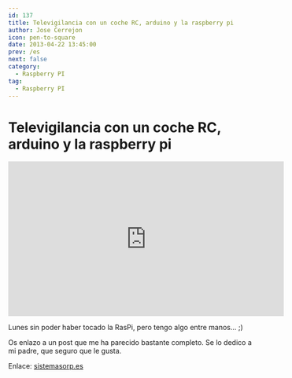 ```yaml
---
id: 137
title: Televigilancia con un coche RC, arduino y la raspberry pi
author: Jose Cerrejon
icon: pen-to-square
date: 2013-04-22 13:45:00
prev: /es
next: false
category:
  - Raspberry PI
tag:
  - Raspberry PI
---
```


# Televigilancia con un coche RC, arduino y la raspberry pi

<iframe width="560" height="315" src="http://www.youtube.com/embed/7cpkeEOFRRA" frameborder="0" allowfullscreen></iframe>

Lunes sin poder haber tocado la RasPi, pero tengo algo entre manos... ;)

Os enlazo a un post que me ha parecido bastante completo. Se lo dedico a mi padre, que seguro que le gusta.

Enlace: [sistemasorp.es](http://www.sistemasorp.es/2013/03/23/televigilancia-con-un-coche-rc-arduino-y-la-raspberry-pi/)
